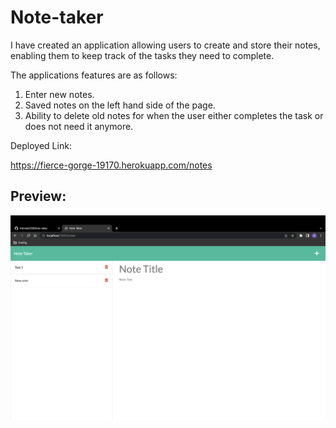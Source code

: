 # Note-taker

I have created an application allowing users to create and store their notes, enabling them to keep track of the tasks they need to complete.

The applications features are as follows:

1. Enter new notes.
2. Saved notes on the left hand side of the page.
3. Ability to delete old notes for when the user either completes the task or does not need it anymore.

Deployed Link:

https://fierce-gorge-19170.herokuapp.com/notes

## Preview:

<img src="./public/assets/images/preview.png">
